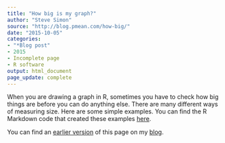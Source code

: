 ```yaml
---
title: "How big is my graph?"
author: "Steve Simon"
source: "http://blog.pmean.com/how-big/"
date: "2015-10-05"
categories:
- "*Blog post"
- 2015
- Incomplete page
- R software
output: html_document
page_update: complete
---
```


When you are drawing a graph in R, sometimes you have to check how big things are before you can do anything else. There are many different ways of measuring size. Here are some simple examples. You can find the R Markdown code that created these examples [here](../r-markdown/how-big/index.html).

<!---More--->

You can find an [earlier version][sim1] of this page on my [blog][sim2].

[sim1]: http://blog.pmean.com/how-big/
[sim2]: http://blog.pmean.com
